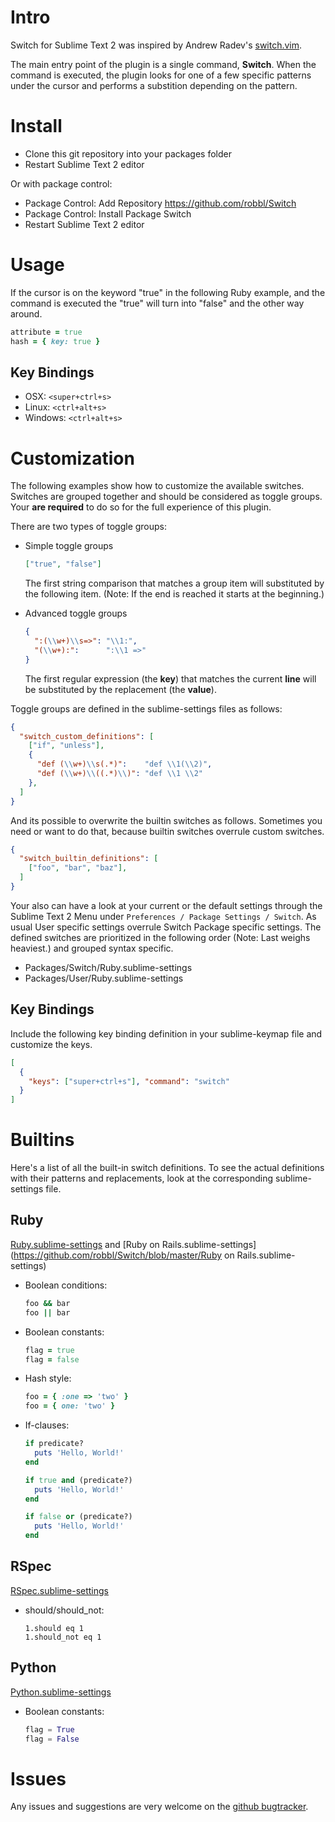 # Intro

Switch for Sublime Text 2 was inspired by Andrew Radev's [switch.vim](https://github.com/AndrewRadev/switch.vim).

The main entry point of the plugin is a single command, **Switch**. When the command is executed, the plugin looks for one of a few specific patterns under the cursor and performs a substition depending on the pattern.

# Install

* Clone this git repository into your packages folder
* Restart Sublime Text 2 editor

Or with package control:

* Package Control: Add Repository https://github.com/robbl/Switch
* Package Control: Install Package Switch
* Restart Sublime Text 2 editor

# Usage

If the cursor is on the keyword "true" in the following Ruby example, and the command is executed the "true" will turn into "false"  and the other way around.

```ruby
attribute = true
hash = { key: true }
```

## Key Bindings

* OSX: `<super+ctrl+s>`
* Linux: `<ctrl+alt+s>`
* Windows: `<ctrl+alt+s>`

# Customization

The following examples show how to customize the available switches. Switches are grouped together and should be considered as toggle groups. Your **are required** to do so for the full experience of this plugin.

There are two types of toggle groups:

*   Simple toggle groups

    ```json
    ["true", "false"]
    ```

    The first string comparison that matches a group item will substituted by the following item. (Note: If the end is reached it starts at the beginning.)

*   Advanced toggle groups

    ```json
    {
      ":(\\w+)\\s=>": "\\1:",
      "(\\w+):":      ":\\1 =>"
    }
    ```

    The first regular expression (the **key**) that matches the current **line** will be substituted by the replacement (the **value**).

Toggle groups are defined in the sublime-settings files as follows:

```json
{
  "switch_custom_definitions": [
    ["if", "unless"],
    {
      "def (\\w+)\\s(.*)":    "def \\1(\\2)",
      "def (\\w+)\\((.*)\\)": "def \\1 \\2"
    },
  ]
}
```

And its possible to overwrite the builtin switches as follows. Sometimes you need or want to do that, because builtin switches overrule custom switches.

```json
{
  "switch_builtin_definitions": [
    ["foo", "bar", "baz"],
  ]
}
```

Your also can have a look at your current or the default settings through the Sublime Text 2 Menu under `Preferences / Package Settings / Switch`. As usual User specific settings overrule Switch Package specific settings. The defined switches are prioritized in the following order (Note: Last weighs heaviest.) and grouped syntax specific.

* Packages/Switch/Ruby.sublime-settings
* Packages/User/Ruby.sublime-settings

## Key Bindings

Include the following key binding definition in your sublime-keymap file and customize the keys.

```json
[
  {
    "keys": ["super+ctrl+s"], "command": "switch"
  }
]
```

# Builtins

Here's a list of all the built-in switch definitions. To see the actual
definitions with their patterns and replacements, look at the corresponding sublime-settings file.

## Ruby

[Ruby.sublime-settings](https://github.com/robbl/Switch/blob/master/Ruby.sublime-settings) and [Ruby on Rails.sublime-settings](https://github.com/robbl/Switch/blob/master/Ruby on Rails.sublime-settings)


*   Boolean conditions:

    ```ruby
    foo && bar
    foo || bar
    ```

*   Boolean constants:

    ```ruby
    flag = true
    flag = false
    ```

*   Hash style:

    ```ruby
    foo = { :one => 'two' }
    foo = { one: 'two' }
    ```

*   If-clauses:

    ```ruby
    if predicate?
      puts 'Hello, World!'
    end

    if true and (predicate?)
      puts 'Hello, World!'
    end

    if false or (predicate?)
      puts 'Hello, World!'
    end
    ```

## RSpec

[RSpec.sublime-settings](https://github.com/robbl/Switch/blob/master/RSpec.sublime-settings)

*   should/should_not:

    ``` rspec
    1.should eq 1
    1.should_not eq 1
    ```

## Python

[Python.sublime-settings](https://github.com/robbl/Switch/blob/master/Python.sublime-settings)

*   Boolean constants:

    ```python
    flag = True
    flag = False
    ```

# Issues

Any issues and suggestions are very welcome on the
[github bugtracker](https://github.com/robbl/Switch/issues).
